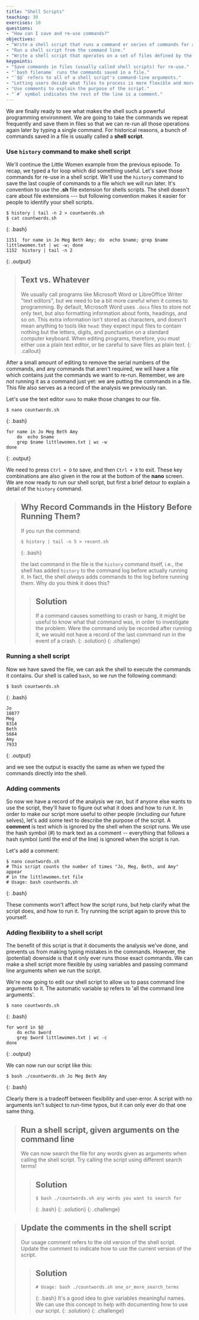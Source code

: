 ```yaml
---
title: "Shell Scripts"
teaching: 30 
exercises: 10
questions:
- "How can I save and re-use commands?"
objectives:
- "Write a shell script that runs a command or series of commands for a fixed set of files."
- "Run a shell script from the command line."
- "Write a shell script that operates on a set of files defined by the user on the command line."
keypoints:
- "Save commands in files (usually called shell scripts) for re-use."
- "`bash filename` runs the commands saved in a file."
- "`$@` refers to all of a shell script's command-line arguments."
- "Letting users decide what files to process is more flexible and more consistent with built-in Unix commands."
- "Use comments to explain the purpose of the script."
- "`#` symbol indicates the rest of the line is a comment."
---
```


We are finally ready to see what makes the shell such a powerful programming environment.
We are going to take the commands we repeat frequently and save them in files
so that we can re-run all those operations again later by typing a single command.
For historical reasons,
a bunch of commands saved in a file is usually called a **shell script**.

### Use `history` command to make shell script
We'll continue the Little Women example from the previous episode.
To recap, we typed a for loop which did something useful.
Let's save those commands for re-use in a shell script.
We'll use the `history` command to save the last couple of commands to a file
which we will run later.
It's convention to use the **.sh** file extension for shells scripts.
The shell doesn't care about file extensions --- but following convention makes
it easier for people to identify your shell scripts.

```
$ history | tail -n 2 > countwords.sh
$ cat countwords.sh
```
{: .bash}

```
1151  for name in Jo Meg Beth Amy; do  echo $name; grep $name littlewomen.txt | wc -w; done
1152  history | tail -n 2
```
{: .output}

> ## Text vs. Whatever
>
> We usually call programs like Microsoft Word or LibreOffice Writer "text
> editors", but we need to be a bit more careful when it comes to
> programming. By default, Microsoft Word uses `.docx` files to store not
> only text, but also formatting information about fonts, headings, and so
> on. This extra information isn't stored as characters, and doesn't mean
> anything to tools like `head`: they expect input files to contain
> nothing but the letters, digits, and punctuation on a standard computer
> keyboard. When editing programs, therefore, you must either use a plain
> text editor, or be careful to save files as plain text.
{: .callout}

After a small amount of editing to remove the serial numbers of the commands, and any commands
that aren't required, we will have a file which contains just the commands we want to re-run.
Remember, we are *not* running it as a command just yet:
we are putting the commands in a file.
This file also serves as a record of the analysis we previously ran.

Let's use the text editor `nano` to make those changes to our file.

```
$ nano countwords.sh
```
{: .bash}

```
for name in Jo Meg Beth Amy
	do  echo $name
	grep $name littlewomen.txt | wc -w
done
```
{: .output}

We need to press `Ctrl + O` to save, and then `Ctrl + X` to exit. These key combinations
are also given in the row at the bottom of the **nano** screen.
We are now ready to run our shell script, but first a brief detour to explain a detail of
the `history` command.

> ## Why Record Commands in the History Before Running Them?
>
> If you run the command:
>
> ~~~
> $ history | tail -n 5 > recent.sh
> ~~~
> {: .bash}
>
> the last command in the file is the `history` command itself, i.e.,
> the shell has added `history` to the command log before actually
> running it. In fact, the shell *always* adds commands to the log
> before running them. Why do you think it does this?
>
> > ## Solution
> > If a command causes something to crash or hang, it might be useful
> > to know what that command was, in order to investigate the problem.
> > Were the command only be recorded after running it, we would not
> > have a record of the last command run in the event of a crash.
> {: .solution}
{: .challenge}

### Running a shell script
Now we have saved the file,
we can ask the shell to execute the commands it contains.
Our shell is called `bash`, so we run the following command:

```
$ bash countwords.sh
```
{: .bash}

```
Jo
18877
Meg
8314
Beth
5684
Amy
7933
```
{: .output}

and we see the output is exactly the same as when we typed the commands directly into the shell.

### Adding comments
So now we have a record of the analysis we ran, but if anyone else wants to use the script,
they'll have to figure out what it does and how to run it.
In order to make our script more useful to other people (including our future selves),
let's add some text to describe the purpose of the script.
A **comment** is text which is ignored by the shell when the script runs.
We use the hash symbol (#) to mark text as a comment -- everything that follows a hash symbol
(until the end of the line) is ignored when the script is run.

Let's add a comment:

```
$ nano countwords.sh
# This script counts the number of times "Jo, Meg, Beth, and Amy" appear
# in the littlewomen.txt file
# Usage: bash countwords.sh
```
{: .bash}

These comments won't affect how the script runs, but help clarify what the script does,
and how to run it.
Try running the script again to prove this to yourself.

### Adding flexibility to a shell script
The benefit of this script is that it documents the analysis we've done, and prevents us from
making typing mistakes in the commands.
However, the (potential) downside is that it only ever runs those exact commands. 
We can make a shell script more flexible by using variables and passing command line arguments
when we run the script.

We're now going to edit our shell script to allow us to pass command line arguments to it.
The automatic variable `$@` refers to 'all the command line arguments'.

```
$ nano countwords.sh
```
{: .bash}

```
for word in $@
	do echo $word
	grep $word littlewomen.txt | wc -c
done
```
{: .output}

We can now run our script like this:

```
$ bash ./countwords.sh Jo Meg Beth Amy
```
{: .bash}

Clearly there is a tradeoff between flexibility and user-error. A script with no arguments
isn't subject to run-time typos, but it can only ever do that one same thing.

> ## Run a shell script, given arguments on the command line
> We can now search the file for any words given as arguments when calling the shell script.
> Try calling the script using different search terms!
> 
> > ## Solution
> > ```
> > $ bash ./countwords.sh any words you want to search for
> > ```
> > {: .bash}
> {: .solution}
{: .challenge}

> ## Update the comments in the shell script
> Our usage comment refers to the old version of the shell script.
> Update the comment to indicate how to use the current version of the script.
>
> > ## Solution
> > ```
> > # Usage: bash ./countwords.sh one_or_more_search_terms
> > ```
> > {: .bash}
> > It's a good idea to give variables meaningful names.
> > We can use this concept to help with documenting how to use our script.
> {: .solution}
{: .challenge}
